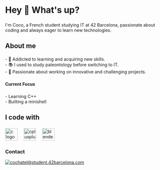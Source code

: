 <h1 align="left">Hey 👋 What's up?</h1>

###

<p align="left">I'm Coco, a French student studying IT at 42 Barcelona, passionate about coding and always eager to learn new technologies.</p>

###

<h2 align="left">About me</h2>

###

<p align="left">- 🎲 Addicted to learning and acquiring new skills.<br>- 📚 I used to study paleontology before switching to IT.<br>- 🚀 Passionate about working on innovative and challenging projects.</p>

###

<h4 align="left">Current Focus</h4>

###

<p align="left">- Learning C++<br>- Builting a minishell</p>

###

<h2 align="left">I code with</h2>

###

<div align="left">
  <img src="https://cdn.jsdelivr.net/gh/devicons/devicon/icons/c/c-original.svg" height="40" alt="c logo"  />
  <img width="12" />
  <img src="https://cdn.jsdelivr.net/gh/devicons/devicon/icons/cplusplus/cplusplus-original.svg" height="40" alt="cplusplus logo"  />
  <img width="12" />
  <img src="https://cdn.jsdelivr.net/gh/devicons/devicon/icons/blender/blender-original.svg" height="40" alt="blender logo"  />
</div>

###

### Contact
[![cochatel@student.42barcelona.com](https://img.shields.io/badge/Email-D14836?style=for-the-badge&logo=gmail&logoColor=white)](mailto:cochatel@student.42barcelona.com)  


